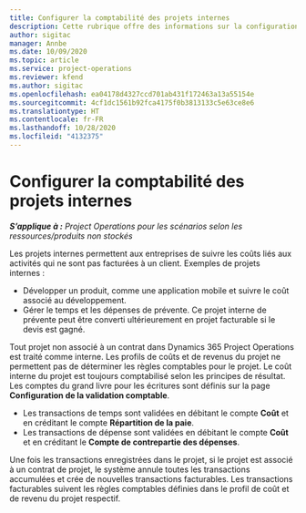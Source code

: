 ```yaml
---
title: Configurer la comptabilité des projets internes
description: Cette rubrique offre des informations sur la configuration des pratiques comptables pour des projets internes dans Project Operations.
author: sigitac
manager: Annbe
ms.date: 10/09/2020
ms.topic: article
ms.service: project-operations
ms.reviewer: kfend
ms.author: sigitac
ms.openlocfilehash: ea04178d4327ccd701ab431f172463a13a55154e
ms.sourcegitcommit: 4cf1dc1561b92fca4175f0b3813133c5e63ce8e6
ms.translationtype: HT
ms.contentlocale: fr-FR
ms.lasthandoff: 10/28/2020
ms.locfileid: "4132375"
---
```

# <a name="configure-accounting-for-internal-projects"></a>Configurer la comptabilité des projets internes

_**S’applique à :** Project Operations pour les scénarios selon les ressources/produits non stockés_

Les projets internes permettent aux entreprises de suivre les coûts liés aux activités qui ne sont pas facturées à un client. Exemples de projets internes :

- Développer un produit, comme une application mobile et suivre le coût associé au développement.
- Gérer le temps et les dépenses de prévente. Ce projet interne de prévente peut être converti ultérieurement en projet facturable si le devis est gagné.

Tout projet non associé à un contrat dans Dynamics 365 Project Operations est traité comme interne. Les profils de coûts et de revenus du projet ne permettent pas de déterminer les règles comptables pour le projet. Le coût interne du projet est toujours comptabilisé selon les principes de résultat. Les comptes du grand livre pour les écritures sont définis sur la page **Configuration de la validation comptable**.

- Les transactions de temps sont validées en débitant le compte **Coût** et en créditant le compte **Répartition de la paie**.
- Les transactions de dépense sont validées en débitant le compte **Coût** et en créditant le **Compte de contrepartie des dépenses**.

Une fois les transactions enregistrées dans le projet, si le projet est associé à un contrat de projet, le système annule toutes les transactions accumulées et crée de nouvelles transactions facturables. Les transactions facturables suivent les règles comptables définies dans le profil de coût et de revenu du projet respectif.


